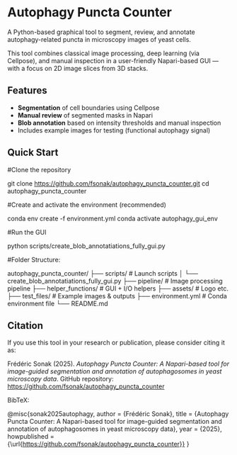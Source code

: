 # Autophagy Puncta Counter

A Python-based graphical tool to segment, review, and annotate autophagy-related puncta in microscopy images of yeast cells.

This tool combines classical image processing, deep learning (via Cellpose), and manual inspection in a user-friendly Napari-based GUI — with a focus on 2D image slices from 3D stacks.

## Features

- **Segmentation** of cell boundaries using Cellpose  
- **Manual review** of segmented masks in Napari  
- **Blob annotation** based on intensity thresholds and manual inspection  
- Includes example images for testing (functional autophagy signal)

## Quick Start

#Clone the repository

git clone https://github.com/fsonak/autophagy_puncta_counter.git
cd autophagy_puncta_counter

#Create and activate the environment (recommended)

conda env create -f environment.yml
conda activate autophagy_gui_env

#Run the GUI

python scripts/create_blob_annotatiations_fully_gui.py



#Folder Structure:

autophagy_puncta_counter/
├── scripts/                          # Launch scripts
│   └── create_blob_annotatiations_fully_gui.py
├── pipeline/                         # Image processing pipeline
├── helper_functions/                # GUI + I/O helpers
├── assets/                          # Logo etc.
├── test_files/                      # Example images & outputs
├── environment.yml                  # Conda environment file
└── README.md


## Citation

If you use this tool in your research or publication, please consider citing it as:

Frédéric Sonak (2025). *Autophagy Puncta Counter: A Napari-based tool for image-guided segmentation and annotation of autophagosomes in yeast microscopy data*. GitHub repository: https://github.com/fsonak/autophagy_puncta_counter

BibTeX:

@misc{sonak2025autophagy,
  author       = {Frédéric Sonak},
  title        = {Autophagy Puncta Counter: A Napari-based tool for image-guided segmentation and annotation of autophagosomes in yeast microscopy data},
  year         = {2025},
  howpublished = {\url{https://github.com/fsonak/autophagy_puncta_counter}}
}